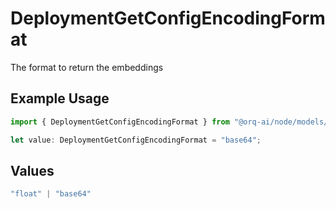 # DeploymentGetConfigEncodingFormat

The format to return the embeddings

## Example Usage

```typescript
import { DeploymentGetConfigEncodingFormat } from "@orq-ai/node/models/operations";

let value: DeploymentGetConfigEncodingFormat = "base64";
```

## Values

```typescript
"float" | "base64"
```